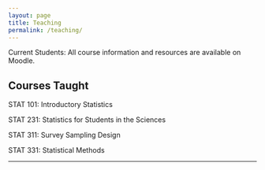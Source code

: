 ```yaml
---
layout: page
title: Teaching
permalink: /teaching/
---
```


Current Students: All course information and resources are available on Moodle.


## Courses Taught

STAT 101: Introductory Statistics

STAT 231: Statistics for Students in the Sciences

STAT 311: Survey Sampling Design

STAT 331: Statistical Methods

<hr>

